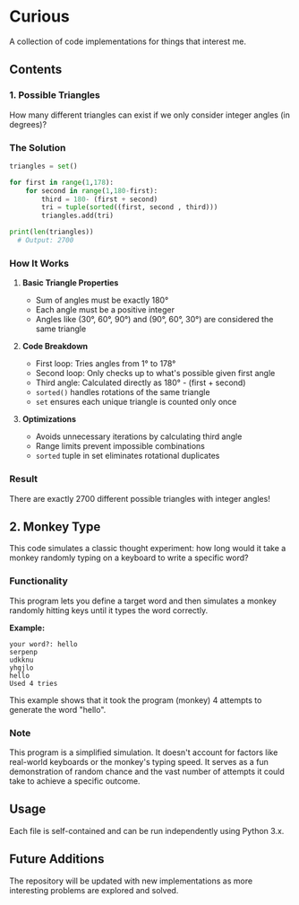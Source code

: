 # Curious

A collection of code implementations for things that interest me.

## Contents

### 1. Possible Triangles

How many different triangles can exist if we only consider integer angles (in degrees)?

### The Solution
```python
triangles = set()

for first in range(1,178):
    for second in range(1,180-first):
        third = 180- (first + second)
        tri = tuple(sorted((first, second , third)))
        triangles.add(tri)

print(len(triangles))
  # Output: 2700
```

### How It Works

1. **Basic Triangle Properties**
   - Sum of angles must be exactly 180°
   - Each angle must be a positive integer
   - Angles like (30°, 60°, 90°) and (90°, 60°, 30°) are considered the same triangle

2. **Code Breakdown**
   - First loop: Tries angles from 1° to 178°
   - Second loop: Only checks up to what's possible given first angle
   - Third angle: Calculated directly as 180° - (first + second)
   - `sorted()` handles rotations of the same triangle
   - `set` ensures each unique triangle is counted only once

3. **Optimizations**
   - Avoids unnecessary iterations by calculating third angle
   - Range limits prevent impossible combinations
   - `sorted` tuple in set eliminates rotational duplicates

### Result
There are exactly 2700 different possible triangles with integer angles!


## 2. Monkey Type

This code simulates a classic thought experiment: how long would it take a monkey randomly typing on a keyboard to write a specific word?

### Functionality

This program lets you define a target word and then simulates a monkey randomly hitting keys until it types the word correctly.

**Example:**

```
your word?: hello
serpenp
udkknu
yhgjlo
hello
Used 4 tries
```

This example shows that it took the program (monkey) 4 attempts to generate the word "hello".

### Note

This program is a simplified simulation. It doesn't account for factors like real-world keyboards or the monkey's typing speed. It serves as a fun demonstration of random chance and the vast number of attempts it could take to achieve a specific outcome.


## Usage

Each file is self-contained and can be run independently using Python 3.x.

## Future Additions

The repository will be updated with new implementations as more interesting problems are explored and solved.

